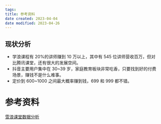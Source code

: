 ```yaml
---
tags:
title: 参考资料
date created: 2023-04-04
date modified: 2023-04-26
---
```


## 现状分析

- 学浪课程有 20%的讲师赚到 10 万以上，其中有 545 位讲师营收百万，但对比腾讯课堂，还有很大的发展空间。
- 抖音主要用户集中在 30~39 岁，家庭教育板块非常吃香，只要找到好的付费场景，赚钱不是什么难事。
- 定价到 600~1000 之间最大概率赚到钱，699 和 999 都不错。

# 参考资料

[雪浪课堂数据分析](https://bchje44bsl.feishu.cn/docs/doccnQ13jOOR4jnnlVDXo4Jqryf#)
